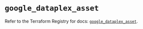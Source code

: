 # `google_dataplex_asset`

Refer to the Terraform Registry for docs: [`google_dataplex_asset`](https://registry.terraform.io/providers/hashicorp/google/5.42.0/docs/resources/dataplex_asset).
